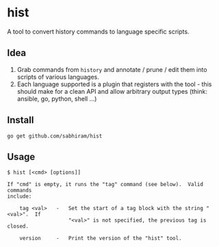 # hist

A tool to convert history commands to language specific scripts.

## Idea

1. Grab commands from `history` and annotate / prune / edit them into scripts of various languages.
2. Each language supported is a plugin that registers with the tool - this should make for a clean API and allow arbitrary output types (think: ansible, go, python, shell ...)

## Install

```
go get github.com/sabhiram/hist
```

## Usage

```
$ hist [<cmd> [options]]

If "cmd" is empty, it runs the "tag" command (see below).  Valid commands 
include:

	tag <val>	-	Set the start of a tag block with the string "<val>".  If 
					"<val>" is not specified, the previous tag is closed.

	version		- 	Print the version of the "hist" tool.
```	

